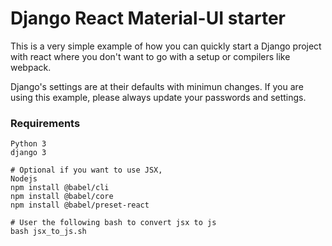 # Django React Material-UI starter

This is a very simple example of how you can quickly start a Django project with react where you don't want to go with a
setup or compilers like webpack.

Django's settings are at their defaults with minimun changes. If you are using this example, please always update your
passwords and settings.

### Requirements
```shell
Python 3
django 3

# Optional if you want to use JSX,
Nodejs
npm install @babel/cli
npm install @babel/core
npm install @babel/preset-react

# User the following bash to convert jsx to js
bash jsx_to_js.sh


```